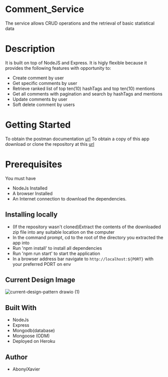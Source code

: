 # Comment_Service
The service allows CRUD operations and the retrieval of basic statistical data
# Description
 It is built on top of NodeJS and Express. It is higly flexible because it provides the following features with opportunity to:

- Create comment by user
- Get specific comments by user
- Retrieve ranked list of top ten(10) hashTags and top ten(10) mentions
- Get all comments with pagination and search by hashTags and mentions
- Update comments by user
- Soft delete comment by users

# Getting Started
To obtain the postman documentation [url](https://documenter.getpostman.com/view/7775892/UzQvsjmM)
To obtain a copy of this app download or clone the repository at this [url](https://github.com/AbonyiXavier/Comment_Service)

# Prerequisites

You must have

- NodeJs Installed
- A browser Installed
- An Internet connection to download the dependencies.

## Installing locally

- (If the repository wasn't cloned)Extract the contents of the downloaded zip file into any suitable location on the computer
- In the command prompt, cd to the root of the directory you extracted the app into
- Run 'npm install' to install all dependencies
- Run 'npm run start' to start the application
- In a browser address bar navigate to `http://localhost:${PORT}` with your preferred PORT on env


## Current Design Image

![current-design-pattern drawio (1)](https://user-images.githubusercontent.com/49367987/179438672-7e2cf801-98cd-4ec5-b456-c996191fcc45.png)

## Built With

- NodeJs
- Express
- Mongodb(database)
- Mongoose (ODM)
- Deployed on Heroku

## Author

- AbonyiXavier
